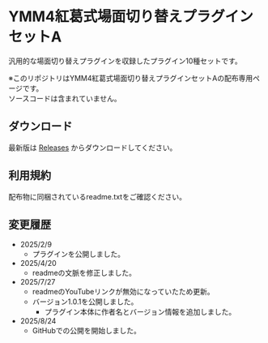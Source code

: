 # YMM4紅葛式場面切り替えプラグインセットA
 
汎用的な場面切り替えプラグインを収録したプラグイン10種セットです。  

※このリポジトリはYMM4紅葛式場面切り替えプラグインセットAの配布専用ページです。  
ソースコードは含まれていません。  

## ダウンロード

最新版は [Releases](https://github.com/benikazura/BenikazuraTransitionPackA/releases/latest) からダウンロードしてください。

## 利用規約

配布物に同梱されているreadme.txtをご確認ください。

## 変更履歴

- 2025/2/9
  - プラグインを公開しました。
- 2025/4/20
  - readmeの文脈を修正しました。
- 2025/7/27
  - readmeのYouTubeリンクが無効になっていたため更新。
  - バージョン1.0.1を公開しました。
    - プラグイン本体に作者名とバージョン情報を追加しました。
- 2025/8/24
  - GitHubでの公開を開始しました。
